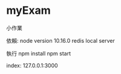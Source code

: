 # myExam
小作業


依賴:
node version 10.16.0
redis local server 

執行
npm install
npm start

index:
127.0.0.1:3000
